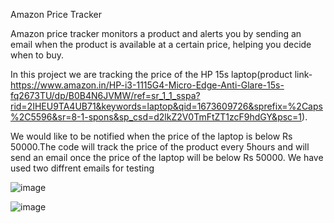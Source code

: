 Amazon Price Tracker 


Amazon price tracker monitors a product and alerts you by sending an email when the product is available at a certain price, helping you decide when to buy. 

In this project we are tracking the price of the HP 15s laptop(product link-https://www.amazon.in/HP-i3-1115G4-Micro-Edge-Anti-Glare-15s-fq2673TU/dp/B0B4N6JVMW/ref=sr_1_1_sspa?rid=2IHEU9TA4UB71&keywords=laptop&qid=1673609726&sprefix=%2Caps%2C5596&sr=8-1-spons&sp_csd=d2lkZ2V0TmFtZT1zcF9hdGY&psc=1).


We would like to be notified when the price of the laptop is below Rs 50000.The code will track the price of the product every 5hours and will send an email once the price of the laptop will be below Rs 50000.
We have used two diffrent emails for testing

![image](https://user-images.githubusercontent.com/116056995/212464380-d335f7fc-c601-480a-a219-c00759459e1e.png)

![image](https://user-images.githubusercontent.com/116056995/212464395-d7e21eb5-cee3-4954-b103-2d04cfb32b13.png)

